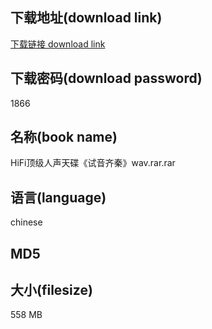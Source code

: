 ## 下载地址(download link)
[下载链接 download link](https://voluble-croquembouche-d321dc.netlify.app/?s=HiFi%E9%A1%B6%E7%BA%A7%E4%BA%BA%E5%A3%B0%E5%A4%A9%E7%A2%9F%E3%80%8A%E8%AF%95%E9%9F%B3%E9%BD%90%E7%A7%A6%E3%80%8Bwav.rar)

## 下载密码(download password)
1866

## 名称(book name)
HiFi顶级人声天碟《试音齐秦》wav.rar.rar

## 语言(language)
chinese

## MD5


## 大小(filesize)
558 MB
